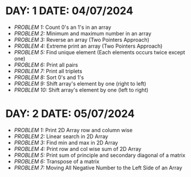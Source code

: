 # DAY: 1 DATE: 04/07/2024

- _PROBLEM 1:_ Count 0's an 1's in an array
- _PROBLEM 2:_ Minimum and maximum number in an array
- _PROBLEM 3:_ Reverse an array (Two Pointers Approach)
- _PROBLEM 4:_ Extreme print an array (Two Pointers Approach)
- _PROBLEM 5:_ Find unique element (Each elements occurs twice except one)
- _PROBLEM 6:_ Print all pairs
- _PROBLEM 7:_ Print all triplets
- _PROBLEM 8:_ Sort 0's and 1's
- _PROBLEM 9:_ Shift array's element by one (right to left)
- _PROBLEM 10:_ Shift array's element by one (left to right)

# DAY: 2 DATE: 05/07/2024

- _PROBLEM 1:_ Print 2D Array row and column wise
- _PROBLEM 2:_ Linear search in 2D Array
- _PROBLEM 3:_ Find min and max in 2D Array
- _PROBLEM 4:_ Print row and col wise sum of 2D Array
- _PROBLEM 5:_ Print sum of principle and secondary diagonal of a matrix
- _PROBLEM 6:_ Transpose of a matrix
- _PROBLEM 7:_ Moving All Negative Number to the Left Side of an Array